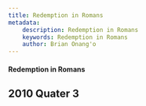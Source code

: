 ```yaml
---
title: Redemption in Romans
metadata:
    description: Redemption in Romans
    keywords: Redemption in Romans
    author: Brian Onang'o
---
```


#### Redemption in Romans

## 2010 Quater 3
